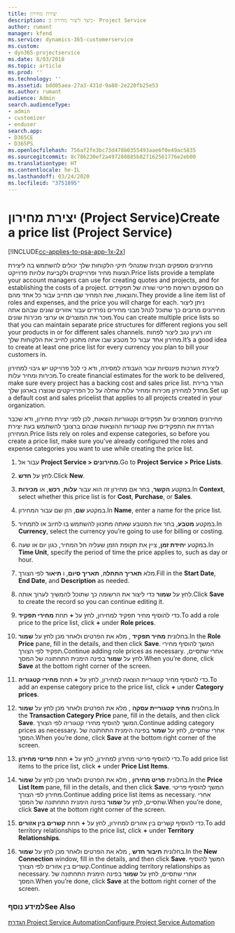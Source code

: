 ```yaml
---
title: יצירת מחירון
description: כיצד ליצור מחירון ב- Project Service
author: rumant
manager: kfend
ms.service: dynamics-365-customerservice
ms.custom:
- dyn365-projectservice
ms.date: 8/03/2018
ms.topic: article
ms.prod: ''
ms.technology: ''
ms.assetid: bdd05aea-27a3-431d-9a80-2e220fb25e53
ms.author: rumant
audience: Admin
search.audienceType:
- admin
- customizer
- enduser
search.app:
- D365CE
- D365PS
ms.openlocfilehash: 756af2fe3bc73d478b0355493aae6f0e49ac5835
ms.sourcegitcommit: 8c786230ef2a497280885b827162561776e2eb00
ms.translationtype: HT
ms.contentlocale: he-IL
ms.lasthandoff: 03/24/2020
ms.locfileid: "3751895"
---
```

# <a name="create-a-price-list-project-service"></a><span data-ttu-id="41f6f-103">יצירת מחירון (Project Service)</span><span class="sxs-lookup"><span data-stu-id="41f6f-103">Create a price list (Project Service)</span></span>

[!INCLUDE[cc-applies-to-psa-app-1x-2x](../includes/cc-applies-to-psa-app-1x-2x.md)]

<span data-ttu-id="41f6f-104">מחירונים מספקים תבנית שמנהלי תיקי הלקוחות שלך יכולים להשתמש בה ליצירת הצעות מחיר ופרוייקטים ולקביעת עלויות פרוייקט.</span><span class="sxs-lookup"><span data-stu-id="41f6f-104">Price lists provide a template your account managers can use for creating quotes and projects, and for establishing the costs of a project.</span></span> <span data-ttu-id="41f6f-105">הם מספקים רשימת פריטי שורה של תפקידים והוצאות, ואת המחיר שבו תחייב עבור כל אחד מהם.</span><span class="sxs-lookup"><span data-stu-id="41f6f-105">They provide a line item list of roles and expenses, and the price you will charge for each.</span></span> <span data-ttu-id="41f6f-106">ניתן ליצור מחירונים מרובים כך שתוכל לנהל מבני מחירים נפרדים עבור אזורים שונים שבהם אתה מוכר את המוצרים או ערוצי מכירות שונים.</span><span class="sxs-lookup"><span data-stu-id="41f6f-106">You can create multiple price lists so that you can maintain separate price structures for different regions you sell your products in or for different sales channels.</span></span> <span data-ttu-id="41f6f-107">זהו רעיון טוב ליצור לפחות מחירון אחד עבור כל מטבע שבו אתה מתכוון לחייב את הלקוחות שלך.</span><span class="sxs-lookup"><span data-stu-id="41f6f-107">It’s a good idea to create at least one price list for every currency you plan to bill your customers in.</span></span>  
  
<span data-ttu-id="41f6f-108">ליצירת הערכות פיננסיות עבור העבודה למסירה, ודא כי לכל פרוייקט יש גיבוי למחירון מכירות ומחיר עלות.</span><span class="sxs-lookup"><span data-stu-id="41f6f-108">To create financial estimates for the work to be delivered, make sure every project has a backing cost and sales price list.</span></span> <span data-ttu-id="41f6f-109">הגדר ברירת מחדל למחירון מכירות ומחיר עלות שחלה על כל הפרוייקטים שנוצרו בארגון שלך.</span><span class="sxs-lookup"><span data-stu-id="41f6f-109">Set up a default cost and sales pricelist that applies to all projects created in your organization.</span></span>  
  
<span data-ttu-id="41f6f-110">מחירונים מסתמכים על תפקידים וקטגוריות הוצאות, לכן לפני יצירת מחירון, ודא שכבר הגדרת את התפקידים ואת קטגוריות ההוצאות שבהם ברצונך להשתמש בעת יצירת המחירון.</span><span class="sxs-lookup"><span data-stu-id="41f6f-110">Price lists rely on roles and expense categories, so before you create a price list, make sure you’ve already configured the roles and expense categories you want to use while creating the price list.</span></span>  
  
1.  <span data-ttu-id="41f6f-111">עבור אל **Project Service > מחירונים**.</span><span class="sxs-lookup"><span data-stu-id="41f6f-111">Go to **Project Service > Price Lists**.</span></span>  
  
2.  <span data-ttu-id="41f6f-112">לחץ על **חדש**.</span><span class="sxs-lookup"><span data-stu-id="41f6f-112">Click **New**.</span></span>  
  
3.  <span data-ttu-id="41f6f-113">במקטע **הקשר**, בחר אם מחירון זה הוא עבור **עלות**, **רכש**, או **מכירות**.</span><span class="sxs-lookup"><span data-stu-id="41f6f-113">In **Context**, select whether this price list is for **Cost**, **Purchase**, or **Sales**.</span></span>  
  
4.  <span data-ttu-id="41f6f-114">במקטע **שם**, הזן שם עבור המחירון.</span><span class="sxs-lookup"><span data-stu-id="41f6f-114">In **Name**, enter a name for the price list.</span></span>  
  
5.  <span data-ttu-id="41f6f-115">במקטע **מטבע**, בחר את המטבע שאתה מתכוון להשתמש בו לחיוב או לתמחיר.</span><span class="sxs-lookup"><span data-stu-id="41f6f-115">In **Currency**, select the currency you’re going to use for billing or costing.</span></span>  
  
6.  <span data-ttu-id="41f6f-116">במקטע **יחידת זמן**, ציין את תקופת הזמן שעליה חל המחיר, כגון יום או שעה.</span><span class="sxs-lookup"><span data-stu-id="41f6f-116">In **Time Unit**, specify the period of time the price applies to, such as day or hour.</span></span>  
  
7.  <span data-ttu-id="41f6f-117">מלא **תאריך התחלה**, **תאריך סיום**, ו **תיאור** לפי הצורך.</span><span class="sxs-lookup"><span data-stu-id="41f6f-117">Fill in the **Start Date**, **End Date**, and **Description** as needed.</span></span>  
  
8.  <span data-ttu-id="41f6f-118">לחץ על **שמור** כדי ליצור את הרשומה כך שתוכל להמשיך לערוך אותה.</span><span class="sxs-lookup"><span data-stu-id="41f6f-118">Click **Save** to create the record so you can continue editing it.</span></span>  
  
9. <span data-ttu-id="41f6f-119">כדי להוסיף מחיר תפקיד למחירון, לחץ על **+** תחת **מחירי תפקיד**.</span><span class="sxs-lookup"><span data-stu-id="41f6f-119">To add a role price to the price list, click **+** under **Role prices**.</span></span>  
  
10. <span data-ttu-id="41f6f-120">בחלונית **מחיר תפקיד** , מלא את הפרטים ולאחר מכן לחץ על **שמור**.</span><span class="sxs-lookup"><span data-stu-id="41f6f-120">In the **Role Price** pane, fill in the details, and then click **Save**.</span></span> <span data-ttu-id="41f6f-121">המשך להוסיף מחירי תפקיד לפי הצורך.</span><span class="sxs-lookup"><span data-stu-id="41f6f-121">Continue adding role prices as necessary.</span></span> <span data-ttu-id="41f6f-122">אחרי שתסיים, לחץ על **שמור** בפינה הימנית התחתונה של המסך.</span><span class="sxs-lookup"><span data-stu-id="41f6f-122">When you’re done, click **Save** at the bottom right corner of the screen.</span></span>  
  
11. <span data-ttu-id="41f6f-123">כדי להוסיף מחיר קטגוריית הוצאה למחירון, לחץ על **+** תחת **מחירי קטגוריה**.</span><span class="sxs-lookup"><span data-stu-id="41f6f-123">To add an expense category price to the price list, click **+** under **Category prices**.</span></span>  
  
12. <span data-ttu-id="41f6f-124">בחלונית **מחיר קטגוריית עסקה** , מלא את הפרטים ולאחר מכן לחץ על **שמור**.</span><span class="sxs-lookup"><span data-stu-id="41f6f-124">In the **Transaction Category Price** pane, fill in the details, and then click **Save**.</span></span> <span data-ttu-id="41f6f-125">המשך להוסיף מחירי קטגוריה לפי הצורך.</span><span class="sxs-lookup"><span data-stu-id="41f6f-125">Continue adding category prices as necessary.</span></span> <span data-ttu-id="41f6f-126">אחרי שתסיים, לחץ על **שמור** בפינה הימנית התחתונה של המסך.</span><span class="sxs-lookup"><span data-stu-id="41f6f-126">When you’re done, click **Save** at the bottom right corner of the screen.</span></span>  
  
13. <span data-ttu-id="41f6f-127">כדי להוסיף פריטי מחירון למחירון, לחץ על **+** תחת **פריטי מחירון**.</span><span class="sxs-lookup"><span data-stu-id="41f6f-127">To add price list items to the price list, click **+** under **Price List Items**.</span></span>  
  
14. <span data-ttu-id="41f6f-128">בחלונית **פריט מחירון** , מלא את הפרטים ולאחר מכן לחץ על **שמור**.</span><span class="sxs-lookup"><span data-stu-id="41f6f-128">In the **Price List Item** pane, fill in the details, and then click **Save**.</span></span> <span data-ttu-id="41f6f-129">המשך להוסיף פריטי מחירון לפי הצורך.</span><span class="sxs-lookup"><span data-stu-id="41f6f-129">Continue adding price list items as necessary.</span></span> <span data-ttu-id="41f6f-130">אחרי שתסיים, לחץ על **שמור** בפינה הימנית התחתונה של המסך.</span><span class="sxs-lookup"><span data-stu-id="41f6f-130">When you’re done, click **Save** at the bottom right corner of the screen.</span></span>  
  
15. <span data-ttu-id="41f6f-131">כדי להוסיף קשרים בין אזורים למחירון, לחץ על **+** תחת **קשרים בין אזורים**.</span><span class="sxs-lookup"><span data-stu-id="41f6f-131">To add territory relationships to the price list, click **+** under **Territory Relationships**.</span></span>  
  
16. <span data-ttu-id="41f6f-132">בחלונית **חיבור חדש** , מלא את הפרטים ולאחר מכן לחץ על **שמור**.</span><span class="sxs-lookup"><span data-stu-id="41f6f-132">In the **New Connection** window, fill in the details, and then click **Save**.</span></span> <span data-ttu-id="41f6f-133">המשך להוסיף קשרים בין אזורים לפי הצורך.</span><span class="sxs-lookup"><span data-stu-id="41f6f-133">Continue adding territory relationships as necessary.</span></span> <span data-ttu-id="41f6f-134">אחרי שתסיים, לחץ על **שמור** בפינה הימנית התחתונה של המסך.</span><span class="sxs-lookup"><span data-stu-id="41f6f-134">When you’re done, click **Save** at the bottom right corner of the screen.</span></span>  
  
### <a name="see-also"></a><span data-ttu-id="41f6f-135">למידע נוסף</span><span class="sxs-lookup"><span data-stu-id="41f6f-135">See Also</span></span>  
 [<span data-ttu-id="41f6f-136">הגדרת Project Service Automation</span><span class="sxs-lookup"><span data-stu-id="41f6f-136">Configure Project Service Automation</span></span>](../project-service/configure.md)
